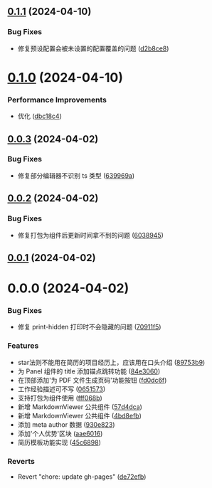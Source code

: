 ## [0.1.1](https://github.com/mengxinssfd/resume-starter/compare/v0.1.0...v0.1.1) (2024-04-10)

### Bug Fixes

- 修复预设配置会被未设置的配置覆盖的问题 ([d2b8ce8](https://github.com/mengxinssfd/resume-starter/commit/d2b8ce86f130a121636eacef6da3ca1c5d2a4612))

# [0.1.0](https://github.com/mengxinssfd/resume-starter/compare/v0.0.3...v0.1.0) (2024-04-10)

### Performance Improvements

- 优化 ([dbc18c4](https://github.com/mengxinssfd/resume-starter/commit/dbc18c4bd95039cf0e6e7b239b67402ba36731ad))

## [0.0.3](https://github.com/mengxinssfd/resume-starter/compare/v0.0.2...v0.0.3) (2024-04-02)

### Bug Fixes

- 修复部分编辑器不识别 ts 类型 ([639969a](https://github.com/mengxinssfd/resume-starter/commit/639969ae91b2380a6dfe390e120107e2a3d4f12c))

## [0.0.2](https://github.com/mengxinssfd/resume-starter/compare/v0.0.1...v0.0.2) (2024-04-02)

### Bug Fixes

- 修复打包为组件后更新时间拿不到的问题 ([6038945](https://github.com/mengxinssfd/resume-starter/commit/6038945534715fd6084ea4cda70175367ca6b549))

## [0.0.1](https://github.com/mengxinssfd/resume-starter/compare/v0.0.1-beta.0...v0.0.1) (2024-04-02)

# 0.0.0 (2024-04-02)

### Bug Fixes

- 修复 print-hidden 打印时不会隐藏的问题 ([70911f5](https://github.com/mengxinssfd/resume-starter/commit/70911f56f9777e0a125c8b3dc67a0dce55467767))

### Features

- star法则不能用在简历的项目经历上，应该用在口头介绍 ([89753b9](https://github.com/mengxinssfd/resume-starter/commit/89753b9f7bfeefe840c738a25241fbac4aa41787))
- 为 Panel 组件的 title 添加锚点跳转功能 ([84e3060](https://github.com/mengxinssfd/resume-starter/commit/84e3060976b67041870a49f9ea8fbc2b089d20b6))
- 在顶部添加'为 PDF 文件生成页码'功能按钮 ([fd0dc6f](https://github.com/mengxinssfd/resume-starter/commit/fd0dc6f5d66b96e8ab012f268e9951ebf5ecd16b))
- 工作经验描述可不写 ([0651573](https://github.com/mengxinssfd/resume-starter/commit/065157398728458ae94a005659964466112b571c))
- 支持打包为组件使用 ([fff068b](https://github.com/mengxinssfd/resume-starter/commit/fff068bc621d2bbcaffb8c2f97add27b61ac0264))
- 新增 MarkdownViewer 公共组件 ([57d4dca](https://github.com/mengxinssfd/resume-starter/commit/57d4dca4877994dd0c277544070c46e386470dbf))
- 新增 MarkdownViewer 公共组件 ([4bd8efb](https://github.com/mengxinssfd/resume-starter/commit/4bd8efb989a83950cdae3f4f1658f56c35aaa90c))
- 添加 meta author 数据 ([930e823](https://github.com/mengxinssfd/resume-starter/commit/930e8239ece39ad14acb85681678425bbbb76f4c))
- 添加'个人优势'区块 ([aae6016](https://github.com/mengxinssfd/resume-starter/commit/aae60161eb01d98262bbe121ff9c863f4dadbeb3))
- 简历模板功能实现 ([45c6898](https://github.com/mengxinssfd/resume-starter/commit/45c6898a21e0f3394b07138bd148521d70c87fd4))

### Reverts

- Revert "chore: update gh-pages" ([de72efb](https://github.com/mengxinssfd/resume-starter/commit/de72efbf597e16e4a5f39dd06d334f70b2c40da0))
